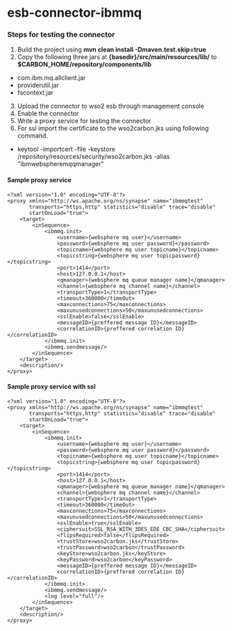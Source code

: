 # esb-connector-ibmmq

### Steps for testing the connector

1. Build the project using <b>mvn clean install -Dmaven.test.skip=true</b><br>
2. Copy the following three jars at <b>{basedir}/src/main/resources/lib/</b>  to <b>$CARBON_HOME/repository/components/lib</b>

* com.ibm.mq.allclient.jar
* providerutil.jar
* fscontext.jar
3. Upload the connector to wso2 esb through management console<br>
4. Enable the connector
5. Write a proxy service for testing the connector
6. For ssl import the certificate to the wso2carbon.jks using following command.
* keytool -importcert -file <certificate file> -keystore <ESB>/repository/resources/security/wso2carbon.jks -alias "ibmwebspheremqqmanager"

#### Sample proxy service
```
<?xml version="1.0" encoding="UTF-8"?>
<proxy xmlns="http://ws.apache.org/ns/synapse" name="ibmmqtest"
       transports="https,http" statistics="disable" trace="disable"
       startOnLoad="true">
    <target>
        <inSequence>
            <ibmmq.init>
                <username>{websphere mq user}</username>
                <password>{websphere mq user password}</password>
                <topicname>{websphere mq user topicname}</topicname>
                <topicstring>{websphere mq user topicpassword}</topicstring>
                <port>1414</port>
                <host>127.0.0.1</host>
                <qmanager>{websphere mq queue manager name}</qmanager>
                <channel>{websphere mq channel name}</channel>
                <transportType>1</transportType>
                <timeout>360000</timeOut>
                <maxconnections>75</maxconnections>
                <maxunusedconnections>50</maxunusedconnections>
                <sslEnable>false</sslEnable>
                <messageID>{preffered message ID}</messageID>
                <correlationID>{preffered correlation ID}</correlationID>
            </ibmmq.init>
            <ibmmq.sendmessage/>
        </inSequence>
    </target>
    <description/>
</proxy>

```
#### Sample proxy service with ssl

```
<?xml version="1.0" encoding="UTF-8"?>
<proxy xmlns="http://ws.apache.org/ns/synapse" name="ibmmqtest"
       transports="https,http" statistics="disable" trace="disable"
       startOnLoad="true">
    <target>
        <inSequence>
            <ibmmq.init>
                <username>{websphere mq user}</username>
                <password>{websphere mq user password}</password>
                <topicname>{websphere mq user topicname}</topicname>
                <topicstring>{websphere mq user topicpassword}</topicstring>
                <port>1414</port>
                <host>127.0.0.1</host>
                <qmanager>{websphere mq queue manager name}</qmanager>
                <channel>{websphere mq channel name}</channel>
                <transportType>1</transportType>
                <timeout>360000</timeOut>
                <maxconnections>75</maxconnections>
                <maxunusedconnections>50</maxunusedconnections>
                <sslEnable>true</sslEnable>
                <ciphersuit>SSL_RSA_WITH_3DES_EDE_CBC_SHA</ciphersuit>
                <flipsRequired>false</flipsRequired>
                <trustStore>wso2carbon.jks</trustStore>
                <trustPassword>wso2carbon</trustPassword>
                <keyStore>wso2carbon.jks</keyStore>
                <keyPassword>wso2carbon</keyPassword>
                <messageID>{preffered message ID}</messageID>
                <correlationID>{preffered correlation ID}</correlationID>
            </ibmmq.init>
            <ibmmq.sendmessage/>
            <log level="full"/>
        </inSequence>
    </target>
    <description/>
</proxy>
```